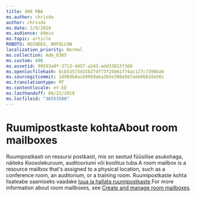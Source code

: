 ```yaml
---
title: 408 RBA
ms.author: chrisda
author: chrisda
ms.date: 2/9/2018
ms.audience: Admin
ms.topic: article
ROBOTS: NOINDEX, NOFOLLOW
localization_priority: Normal
ms.collection: Adm_O365
ms.custom: 408
ms.assetid: 99553a9f-3713-4d57-a243-add33813f360
ms.openlocfilehash: bcb53573d31b274f73f25b61f74ac127c73984a6
ms.sourcegitcommit: 1d98db8acb9959aba3b5e308a567ade6b62da56c
ms.translationtype: MT
ms.contentlocale: et-EE
ms.lasthandoff: 08/22/2019
ms.locfileid: "36553500"
---
```

# <a name="about-room-mailboxes"></a><span data-ttu-id="f2d11-102">Ruumipostkaste kohta</span><span class="sxs-lookup"><span data-stu-id="f2d11-102">About room mailboxes</span></span>

<span data-ttu-id="f2d11-103">Ruumipostkasti on ressursi postkasti, mis on seotud füüsilise asukohaga, näiteks Koosolekuruum, auditooriumi või koolitus tuba.</span><span class="sxs-lookup"><span data-stu-id="f2d11-103">A room mailbox is a resource mailbox that's assigned to a physical location, such as a conference room, an auditorium, or a training room.</span></span> <span data-ttu-id="f2d11-104">Ruumipostkaste kohta lisateabe saamiseks vaadake [luua ja hallata ruumipostkaste](https://go.microsoft.com/fwlink/p/?linkid=717533).</span><span class="sxs-lookup"><span data-stu-id="f2d11-104">For more information about room mailboxes, see [Create and manage room mailboxes](https://go.microsoft.com/fwlink/p/?linkid=717533).</span></span>
